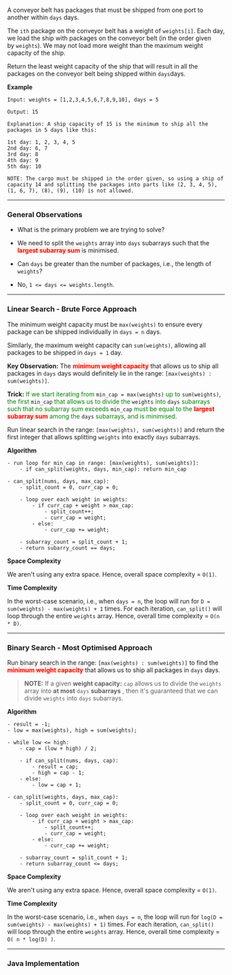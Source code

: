 
A conveyor belt has packages that must be shipped from one port to another within `days` days.

The `ith` package on the conveyor belt has a weight of `weights[i]`. Each day, we load the ship with packages on the conveyor belt (in the order given by `weights`). We may not load more weight than the maximum weight capacity of the ship.

Return the least weight capacity of the ship that will result in all the packages on the conveyor belt being shipped within `days`days.

**Example**

```
Input: weights = [1,2,3,4,5,6,7,8,9,10], days = 5

Output: 15

Explanation: A ship capacity of 15 is the minimum to ship all the packages in 5 days like this:

1st day: 1, 2, 3, 4, 5
2nd day: 6, 7
3rd day: 8
4th day: 9
5th day: 10

NOTE: The cargo must be shipped in the order given, so using a ship of capacity 14 and splitting the packages into parts like (2, 3, 4, 5), (1, 6, 7), (8), (9), (10) is not allowed.
```

---
### General Observations

- What is the primary problem we are trying to solve?
- We need to split the `weights` array into `days` subarrays such that the  <strong><span style="color: red; background: #FFF1E8">largest subarray sum</span></strong>  is minimised. 

- Can `days` be greater than the number of packages, i.e., the length of `weights`?
- No, `1 <= days <= weights.length`.

---
### Linear Search - Brute Force Approach

The minimum weight capacity must be `max(weights)` to ensure every package can be shipped individually in `days = n` days.

Similarly, the maximum weight capacity can `sum(weights)`, allowing all packages to be shipped in `days = 1` day. 

**Key Observation:** The <strong><span style="color: red; background: #FFF1E8">minimum weight capacity</span></strong> that allows us to ship all packages in `days` days would definitely lie in the range: `[max(weights) : sum(weights)]`.

**Trick:** <span style="color: green;">If we start iterating from</span> `min_cap = max(weights)` <span style="color: green;">up to</span>  `sum(weights)`, <span style="color: green;">the first</span> `min_cap` <span style="color: green;">that allows us to divide the</span> `weights` <span style="color: green;">into</span> `days` <span style="color: green;">subarrays such that no subarray sum exceeds</span> `min_cap` <span style="color: green;">must be equal to the <strong><span style="color: red; background: #FFF1E8">largest subarray sum</span></strong> among the</span> `days` <span style="color: green;">subarrays, and is minimised</span>.

Run linear search in the range: `[max(weights), sum(weights)]` and return the first integer that allows splitting `weights` into exactly `days` subarrays.

**Algorithm**

```
- run loop for min_cap in range: [max(weights), sum(weights)]:
	- if can_split(weights, days, min_cap): return min_cap
```

```
- can_split(nums, days, max_cap):
	- split_count = 0, curr_cap = 0;

	- loop over each weight in weights:
		- if curr_cap + weight > max_cap:
			- split_count++;
			- curr_cap = weight;
		- else:
			- curr_cap += weight;

	- subarray_count = split_count + 1;
	- return subarry_count == days;
```

**Space Complexity**

We aren't using any extra space. Hence, overall space complexity = `O(1)`.

**Time Complexity**

In the worst-case scenario, i.e., when `days = n`, the loop will run for `D = sum(weights) - max(weights) + 1` times. For each iteration, `can_split()` will loop through the entire `weights` array. Hence, overall time complexity = `O(n * D)`.

---
### Binary Search - Most Optimised Approach

Run binary search in the range: `[max(weights) : sum(weights)]` to find the  <strong><span style="color: red; background: #FFF1E8">minimum weight capacity</span></strong> that allows us to ship all packages in `days` days.

> **NOTE:** If a given **weight capacity:** `cap` allows us to divide the `weights` array into **at most** `days`  **subarrays** , then it's guaranteed that we can divide `weights` into `days` subarrays.

**Algorithm**

```
- result = -1;
- low = max(weights), high = sum(weights);

- while low <= high:
	- cap = (low + high) / 2;

	- if can_split(nums, days, cap):
		- result = cap;
		- high = cap - 1;
	- else:
		- low = cap + 1;
```

```
- can_split(weights, days, max_cap):
	- split_count = 0, curr_cap = 0;

	- loop over each weight in weights:
		- if curr_cap + weight > max_cap:
			- split_count++;
			- curr_cap = weight;
		- else:
			- curr_cap += weight;

	- subarray_count = split_count + 1;
	- return subarray_count <= days;
```

**Space Complexity**

We aren't using any extra space. Hence, overall space complexity = `O(1)`.

**Time Complexity**

In the worst-case scenario, i.e., when `days = n`, the loop will run for `log(D = sum(weights) - max(weights) + 1)` times. For each iteration, `can_split()` will loop through the entire `weights` array. Hence, overall time complexity = `O( n * log(D) )`.

---
### Java Implementation


